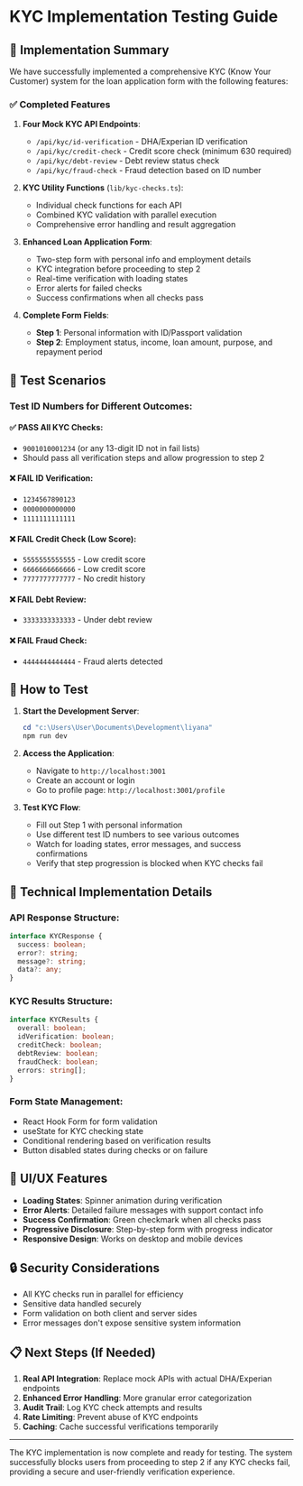# KYC Implementation Testing Guide

## 🎯 Implementation Summary

We have successfully implemented a comprehensive KYC (Know Your Customer) system for the loan application form with the following features:

### ✅ Completed Features

1. **Four Mock KYC API Endpoints**:
   - `/api/kyc/id-verification` - DHA/Experian ID verification
   - `/api/kyc/credit-check` - Credit score check (minimum 630 required)
   - `/api/kyc/debt-review` - Debt review status check
   - `/api/kyc/fraud-check` - Fraud detection based on ID number

2. **KYC Utility Functions** (`lib/kyc-checks.ts`):
   - Individual check functions for each API
   - Combined KYC validation with parallel execution
   - Comprehensive error handling and result aggregation

3. **Enhanced Loan Application Form**:
   - Two-step form with personal info and employment details
   - KYC integration before proceeding to step 2
   - Real-time verification with loading states
   - Error alerts for failed checks
   - Success confirmations when all checks pass

4. **Complete Form Fields**:
   - **Step 1**: Personal information with ID/Passport validation
   - **Step 2**: Employment status, income, loan amount, purpose, and repayment period

## 🧪 Test Scenarios

### Test ID Numbers for Different Outcomes:

#### ✅ PASS All KYC Checks:
- `9001010001234` (or any 13-digit ID not in fail lists)
- Should pass all verification steps and allow progression to step 2

#### ❌ FAIL ID Verification:
- `1234567890123`
- `0000000000000` 
- `1111111111111`

#### ❌ FAIL Credit Check (Low Score):
- `5555555555555` - Low credit score
- `6666666666666` - Low credit score  
- `7777777777777` - No credit history

#### ❌ FAIL Debt Review:
- `3333333333333` - Under debt review

#### ❌ FAIL Fraud Check:
- `4444444444444` - Fraud alerts detected

## 🚀 How to Test

1. **Start the Development Server**:
   ```powershell
   cd "c:\Users\User\Documents\Development\liyana"
   npm run dev
   ```

2. **Access the Application**:
   - Navigate to `http://localhost:3001`
   - Create an account or login
   - Go to profile page: `http://localhost:3001/profile`

3. **Test KYC Flow**:
   - Fill out Step 1 with personal information
   - Use different test ID numbers to see various outcomes
   - Watch for loading states, error messages, and success confirmations
   - Verify that step progression is blocked when KYC checks fail

## 🔧 Technical Implementation Details

### API Response Structure:
```typescript
interface KYCResponse {
  success: boolean;
  error?: string;
  message?: string;
  data?: any;
}
```

### KYC Results Structure:
```typescript
interface KYCResults {
  overall: boolean;
  idVerification: boolean;
  creditCheck: boolean;
  debtReview: boolean;
  fraudCheck: boolean;
  errors: string[];
}
```

### Form State Management:
- React Hook Form for form validation
- useState for KYC checking state
- Conditional rendering based on verification results
- Button disabled states during checks or on failure

## 🎨 UI/UX Features

- **Loading States**: Spinner animation during verification
- **Error Alerts**: Detailed failure messages with support contact info
- **Success Confirmation**: Green checkmark when all checks pass
- **Progressive Disclosure**: Step-by-step form with progress indicator
- **Responsive Design**: Works on desktop and mobile devices

## 🔒 Security Considerations

- All KYC checks run in parallel for efficiency
- Sensitive data handled securely
- Form validation on both client and server sides
- Error messages don't expose sensitive system information

## 📋 Next Steps (If Needed)

1. **Real API Integration**: Replace mock APIs with actual DHA/Experian endpoints
2. **Enhanced Error Handling**: More granular error categorization
3. **Audit Trail**: Log KYC check attempts and results
4. **Rate Limiting**: Prevent abuse of KYC endpoints
5. **Caching**: Cache successful verifications temporarily

---

The KYC implementation is now complete and ready for testing. The system successfully blocks users from proceeding to step 2 if any KYC checks fail, providing a secure and user-friendly verification experience.
